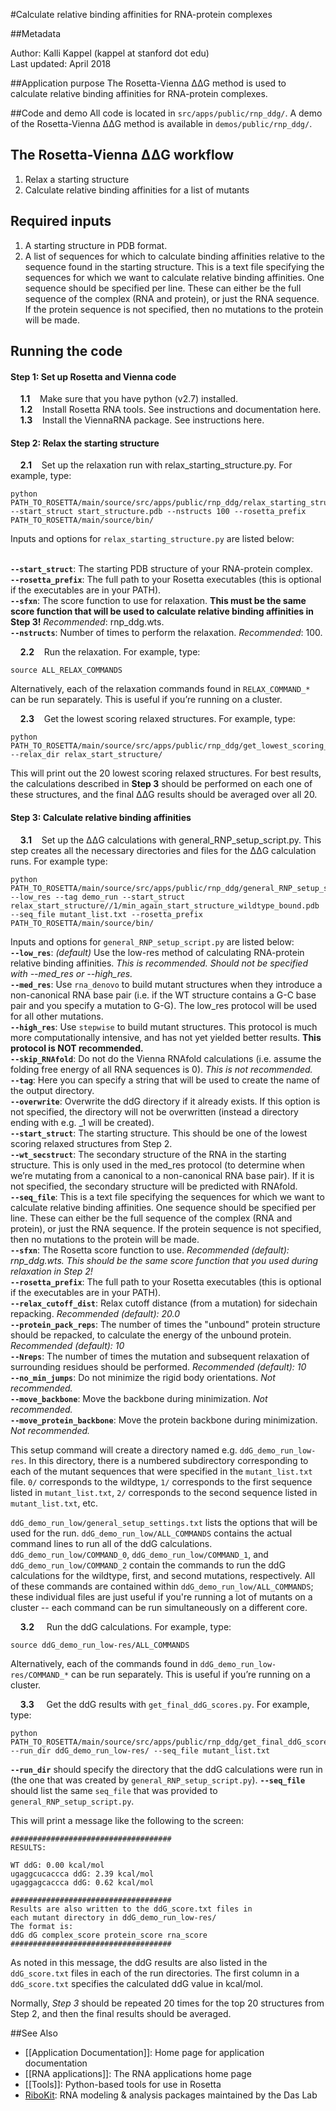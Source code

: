 #Calculate relative binding affinities for RNA-protein complexes 

##Metadata

Author: Kalli Kappel (kappel at stanford dot edu)  
Last updated: April 2018

##Application purpose
The Rosetta-Vienna ΔΔG method is used to calculate relative binding affinities for RNA-protein complexes.  

##Code and demo
All code is located in `src/apps/public/rnp_ddg/`. A demo of the Rosetta-Vienna ΔΔG method is available in `demos/public/rnp_ddg/`.  

## The Rosetta-Vienna ΔΔG workflow
1. Relax a starting structure
2. Calculate relative binding affinities for a list of mutants

## Required inputs
1. A starting structure in PDB format.
2. A list of sequences for which to calculate binding affinities relative to the sequence found in the starting structure. This is a text file specifying the sequences for which we want to calculate relative binding affinities. One sequence should be specified per line. These can either be the full sequence of the complex (RNA and protein), or just the RNA sequence. If the protein sequence is not specified, then no mutations to the protein will be made. 

## Running the code

#### Step 1: Set up Rosetta and Vienna code
&nbsp;&nbsp;&nbsp;&nbsp;**1.1**&nbsp;&nbsp;&nbsp;&nbsp;Make sure that you have python (v2.7) installed.  
&nbsp;&nbsp;&nbsp;&nbsp;**1.2**&nbsp;&nbsp;&nbsp;&nbsp;Install Rosetta RNA tools. See instructions and documentation here.  
&nbsp;&nbsp;&nbsp;&nbsp;**1.3**&nbsp;&nbsp;&nbsp;&nbsp;Install the ViennaRNA package. See instructions here.  

#### Step 2: Relax the starting structure

&nbsp;&nbsp;&nbsp;&nbsp;**2.1**&nbsp;&nbsp;&nbsp;&nbsp;Set up the relaxation run with relax_starting_structure.py. For example, type: 

```
python PATH_TO_ROSETTA/main/source/src/apps/public/rnp_ddg/relax_starting_structure.py --start_struct start_structure.pdb --nstructs 100 --rosetta_prefix PATH_TO_ROSETTA/main/source/bin/
```
  
Inputs and options for `relax_starting_structure.py` are listed below:  <br><br>

**`--start_struct`**: The starting PDB structure of your RNA-protein complex.  
**`--rosetta_prefix`**: The full path to your Rosetta executables (this is optional if the executables are in your PATH).  
**`--sfxn`**: The score function to use for relaxation. **This must be the same score function that will be used to calculate relative binding affinities in Step 3!** *Recommended*: rnp_ddg.wts.  
**`--nstructs`**: Number of times to perform the relaxation. *Recommended*: 100.  

&nbsp;&nbsp;&nbsp;&nbsp;**2.2**&nbsp;&nbsp;&nbsp;&nbsp;Run the relaxation. For example, type:

```
source ALL_RELAX_COMMANDS
```

Alternatively, each of the relaxation commands found in `RELAX_COMMAND_*` can be run separately. This is useful if you’re running on a cluster. 

&nbsp;&nbsp;&nbsp;&nbsp;**2.3**&nbsp;&nbsp;&nbsp;&nbsp;Get the lowest scoring relaxed structures. For example, type:  

```
python PATH_TO_ROSETTA/main/source/src/apps/public/rnp_ddg/get_lowest_scoring_relaxed_models.py --relax_dir relax_start_structure/
```

This will print out the 20 lowest scoring relaxed structures. For best results, the calculations described in **Step 3** should be performed on each one of these structures, and the final ΔΔG results should be averaged over all 20.

#### Step 3: Calculate relative binding affinities

&nbsp;&nbsp;&nbsp;&nbsp;**3.1**&nbsp;&nbsp;&nbsp;&nbsp;Set up the ΔΔG calculations with general_RNP_setup_script.py. This step creates all the necessary directories and files for the ΔΔG calculation runs. For example type:

```
python PATH_TO_ROSETTA/main/source/src/apps/public/rnp_ddg/general_RNP_setup_script.py --low_res --tag demo_run --start_struct relax_start_structure//1/min_again_start_structure_wildtype_bound.pdb --seq_file mutant_list.txt --rosetta_prefix PATH_TO_ROSETTA/main/source/bin/
```

Inputs and options for `general_RNP_setup_script.py` are listed below:  
**`--low_res`**: *(default)* Use the low-res method of calculating RNA-protein relative binding affinities. *This is recommended.* *Should not be specified with --med_res or --high_res.*   
**`--med_res`**: Use `rna_denovo` to build mutant structures when they introduce a non-canonical RNA base pair (i.e. if the WT structure contains a G-C base pair and you specify a mutation to G-G). The low_res protocol will be used for all other mutations.   
**`--high_res`**: Use `stepwise` to build mutant structures. This protocol is much more computationally intensive, and has not yet yielded better results. **This protocol is NOT recommended.**   
**`--skip_RNAfold`**: Do not do the Vienna RNAfold calculations (i.e. assume the folding free energy of all RNA sequences is 0). *This is not recommended.*   
**`--tag`**: Here you can specify a string that will be used to create the name of the output directory.   
**`--overwrite`**: Overwrite the ddG directory if it already exists. If this option is not specified, the directory will not be overwritten (instead a directory ending with e.g. _1 will be created).   
**`--start_struct`**: The starting structure. This should be one of the lowest scoring relaxed structures from Step 2.  
**`--wt_secstruct`**: The secondary structure of the RNA in the starting structure. This is only used in the med_res protocol (to determine when we’re mutating from a canonical to a non-canonical RNA base pair). If it is not specified, the secondary structure will be predicted with RNAfold.   
**`--seq_file`**: This is a text file specifying the sequences for which we want to calculate relative binding affinities. One sequence should be specified per line. These can either be the full sequence of the complex (RNA and protein), or just the RNA sequence. If the protein sequence is not specified, then no mutations to the protein will be made.   
**`--sfxn`**: The Rosetta score function to use. *Recommended (default): rnp_ddg.wts.* *This should be the same score function that you used during relaxation in Step 2!*   
**`--rosetta_prefix`**: The full path to your Rosetta executables (this is optional if the executables are in your PATH).   
**`--relax_cutoff_dist`**: Relax cutoff distance (from a mutation) for sidechain repacking. *Recommended (default): 20.0*   
**`--protein_pack_reps`**: The number of times the "unbound" protein structure should be repacked, to calculate the energy of the unbound protein. *Recommended (default): 10*   
**`--Nreps`**: The number of times the mutation and subsequent relaxation of surrounding residues should be performed. *Recommended (default): 10*   
**`--no_min_jumps`**: Do not minimize the rigid body orientations. *Not recommended.*   
**`--move_backbone`**: Move the backbone during minimization. *Not recommended.*   
**`--move_protein_backbone`**: Move the protein backbone during minimization. *Not recommended.*  

This setup command will create a directory named e.g. `ddG_demo_run_low-res`. In this directory, there is a numbered subdirectory corresponding to each of the mutant sequences that were specified in the `mutant_list.txt` file. `0/` corresponds to the wildtype, `1/` corresponds to the first sequence listed in `mutant_list.txt`, `2/` corresponds to the second sequence listed in `mutant_list.txt`, etc. 

`ddG_demo_run_low/general_setup_settings.txt` lists the options that will be used for the run.   `ddG_demo_run_low/ALL_COMMANDS` contains the actual command lines to run all of the ddG calculations.  `ddG_demo_run_low/COMMAND_0`, `ddG_demo_run_low/COMMAND_1`, and `ddG_demo_run_low/COMMAND_2` contain the commands to run the ddG calculations for the wildtype, first, and second mutations, respectively. All of these commands are contained within `ddG_demo_run_low/ALL_COMMANDS`; these individual files are just useful if you're running a lot of mutants on a cluster -- each command can be run simultaneously on a different core.   

&nbsp;&nbsp;&nbsp;&nbsp;**3.2**&nbsp;&nbsp;&nbsp;&nbsp; Run the ddG calculations. For example, type:

```
source ddG_demo_run_low-res/ALL_COMMANDS
```

Alternatively, each of the commands found in `ddG_demo_run_low-res/COMMAND_*` can be run separately. This is useful if you’re running on a cluster.  

&nbsp;&nbsp;&nbsp;&nbsp;**3.3**&nbsp;&nbsp;&nbsp;&nbsp; Get the ddG results with `get_final_ddG_scores.py`. For example, type: 

```
python PATH_TO_ROSETTA/main/source/src/apps/public/rnp_ddg/get_final_ddG_scores.py --run_dir ddG_demo_run_low-res/ --seq_file mutant_list.txt
```

**`--run_dir`** should specify the directory that the ddG calculations were run in (the one that was created by `general_RNP_setup_script.py`). **`--seq_file`** should list the same `seq_file` that was provided to `general_RNP_setup_script.py`.   

This will print a message like the following to the screen:  

```
####################################
RESULTS:

WT ddG: 0.00 kcal/mol
ugaggcucaccca ddG: 2.39 kcal/mol
ugaggagcaccca ddG: 0.62 kcal/mol

####################################
Results are also written to the ddG_score.txt files in
each mutant directory in ddG_demo_run_low-res/
The format is:
ddG dG complex_score protein_score rna_score
####################################
```

As noted in this message, the ddG results are also listed in the `ddG_score.txt` files in each of the run directories. The first column in a `ddG_score.txt` specifies the calculated ddG value in kcal/mol.

Normally, *Step 3* should be repeated 20 times for the top 20 structures from Step 2, and then the final results should be averaged.  

##See Also

* [[Application Documentation]]: Home page for application documentation
* [[RNA applications]]: The RNA applications home page
* [[Tools]]: Python-based tools for use in Rosetta
* [RiboKit](http://ribokit.github.io/): RNA modeling & analysis packages maintained by the Das Lab